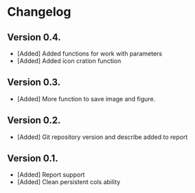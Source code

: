 # Changelog



## Version 0.4.

 * [Added] Added functions for work with parameters
 * [Added] Added icon cration function

## Version 0.3.

 * [Added] More function to save image and figure. 

## Version 0.2.

 * [Added] Git repository version and describe added to report

## Version 0.1. 

 * [Added] Report support
 * [Added] Clean persistent cols ability